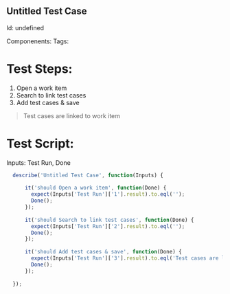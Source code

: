Untitled Test Case
-----------

Id: undefined

Componenents:
Tags: 

Test Steps:
=============
1. Open a work item
2. Search to link test cases
3. Add test cases & save
> 
> 
> Test cases are linked to work item


Test Script:
=============

Inputs: Test Run, Done

```javascript
  describe('Untitled Test Case', function(Inputs) {
    
      it('should Open a work item', function(Done) {
        expect(Inputs['Test Run']['1'].result).to.eql('');
        Done();
      });
    
      it('should Search to link test cases', function(Done) {
        expect(Inputs['Test Run']['2'].result).to.eql('');
        Done();
      });
    
      it('should Add test cases & save', function(Done) {
        expect(Inputs['Test Run']['3'].result).to.eql('Test cases are linked to work item');
        Done();
      });
    
  });
```
